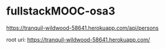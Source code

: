 # fullstackMOOC-osa3

https://tranquil-wildwood-58641.herokuapp.com/api/persons

root uri:
https://tranquil-wildwood-58641.herokuapp.com/
